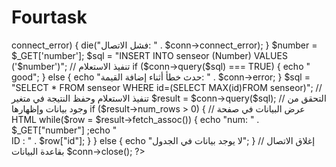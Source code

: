 # Fourtask
<?php

    // قم بتوصيل قاعدة البيانات
    $servername = "localhost";
    $username = "root";
    $password = "";
    $dbname = "sensor";

    // إنشاء اتصال
    $conn = new mysqli($servername, $username, $password, $dbname);

    // التحقق من اتصال قاعدة البيانات
    if ($conn->connect_error) {
        die("فشل الاتصال: " . $conn->connect_error);
    }

    $number = $_GET['number'];
    $sql = "INSERT INTO senseor (Number) VALUES ('$number')";

    
    // تنفيذ الاستعلام
    if ($conn->query($sql) === TRUE) {
        echo "<br>good";
    } else {
        echo "حدث خطأ أثناء إضافة القيمة: " . $conn->error;
    }

    $sql = "SELECT * FROM senseor WHERE id=(SELECT MAX(id)FROM senseor)";

// تنفيذ الاستعلام وحفظ النتيجة في متغير
$result = $conn->query($sql);

// التحقق من وجود بيانات وإظهارها
if ($result->num_rows > 0) {
    // عرض البيانات في صفحة HTML
    while($row = $result->fetch_assoc()) {
        echo "num: "   . $_GET["number"] ;echo " <br>ID : " . $row["id"];
    }
} else {
    echo "لا يوجد بيانات في الجدول";
}
    // إغلاق الاتصال بقاعدة البيانات
    $conn->close();

?>

